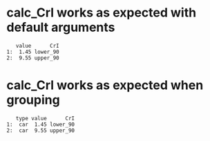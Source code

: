 # calc_CrI works as expected with default arguments

       value      CrI
    1:  1.45 lower_90
    2:  9.55 upper_90

# calc_CrI works as expected when grouping

       type value      CrI
    1:  car  1.45 lower_90
    2:  car  9.55 upper_90

